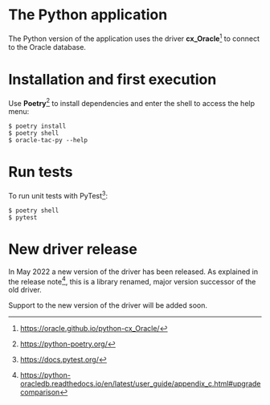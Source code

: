 # The Python application

The Python version of the application uses the driver **cx_Oracle**[^1] to
connect to the Oracle database.


# Installation and first execution

Use **Poetry**[^2] to install dependencies and enter the shell to access the
help menu:

    $ poetry install
    $ poetry shell
    $ oracle-tac-py --help


# Run tests

To run unit tests with PyTest[^3]:

    $ poetry shell
    $ pytest


# New driver release

In May 2022 a new version of the driver has been released. As explained in the
release note[^4], this is a library renamed, major version successor of the old
driver.

Support to the new version of the driver will be added soon.


[^1]: https://oracle.github.io/python-cx_Oracle/
[^2]: https://python-poetry.org/
[^3]: https://docs.pytest.org/
[^4]: https://python-oracledb.readthedocs.io/en/latest/user_guide/appendix_c.html#upgradecomparison
